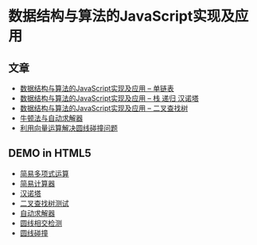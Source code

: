 数据结构与算法的JavaScript实现及应用
=====
## 文章
* [数据结构与算法的JavaScript实现及应用 – 单链表](https://wuzhiwei.net/ds_app_linkedlist/)
* [数据结构与算法的JavaScript实现及应用 – 栈 递归 汉诺塔](https://wuzhiwei.net/ds_app_stack/)
* [数据结构与算法的JavaScript实现及应用 – 二叉查找树](https://wuzhiwei.net/ds_app_bst/)
* [牛顿法与自动求解器](https://wuzhiwei.net/newton_method_auto_solver/)
* [利用向量运算解决圆线碰撞问题](https://wuzhiwei.net/vector_circle_line_collide/)

## DEMO in HTML5
* [简易多项式运算](https://jsfiddle.net/timwzw/ZFprM/)
* [简易计算器](https://jsfiddle.net/timwzw/66GDv/)
* [汉诺塔](https://jsfiddle.net/timwzw/S7mYF/)
* [二叉查找树测试](https://jsfiddle.net/timwzw/B3fh5/)
* [自动求解器](https://jsfiddle.net/timwzw/0efcfubd/)
* [圆线相交检测](https://jsfiddle.net/timwzw/xJj5z/)
* [圆线碰撞](https://jsfiddle.net/timwzw/bLGC6/)

